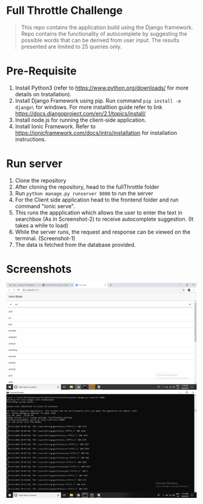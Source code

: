 # Full Throttle Challenge
>This repo contains the application build using the Django framework.
>Repo contains the functionality of autocomplete by suggesting the possible words that can be derived from user input. 
>The results presented are limited to 25 queries only.

# Pre-Requisite
1. Install Python3 (refer to https://www.python.org/downloads/ for more details on Installation).
2. Install Django Framework using pip. Run command `pip install -e django\` for windows. For more installtion guide refer to link https://docs.djangoproject.com/en/2.1/topics/install/ 
3. Install node.js for running the client-side application.
4. Install Ionic Framework. Refer to https://ionicframework.com/docs/intro/installation for installation instructions.

# Run server

1. Clone the repository
2. After cloning the repository, head to the fullThrottle folder
3. Run `python manage.py runserver 8080` to run the server
4. For the Client side application head to the frontend folder and run command "ionic serve".
5. This runs the appplication which allows the user to enter the text in searchbox (As in Screenshot-2) to receive autocomplete suggestion. (It takes a while to load)
6. While the server runs, the request and response can be viewed on the terminal. (Screenshot-1)
7. The data is fetched from the database provided.

# Screenshots
![Screenshot-1](Screenshots/Screenshot-1.png)
![Screenshot-2](Screenshots/Screenshot-2.png)
